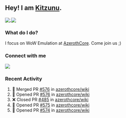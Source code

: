 ## Hey! I am [Kitzunu](https://Github.com/Kitzunu).

<a href="https://github-readme-stats.kitzunu.vercel.app/api?username=Kitzunu&show_icons=true&theme=dark">
  <img align="center" src="https://github-readme-stats.kitzunu.vercel.app/api?username=Kitzunu&show_icons=true&theme=dark" />
</a>
<a href="https://github-readme-stats.kitzunu.vercel.app/api?username=Kitzunu&show_icons=true&theme=dark">
  <img align="center" src="https://github-readme-stats.vercel.app/api/top-langs/?username=Kitzunu&layout=compact&theme=dark" />
</a>

### What do I do?

I focus on WoW Emulation at [AzerothCore](https://Github.com/AzerothCore). Come join us ;)

### Connect with me
[![](https://img.shields.io/badge/AzerothCore%20Discord-Connect%20with%20me!-green)](https://discord.com/invite/gkt4y2x)

### Recent Activity

<!--START_SECTION:activity-->
1. 🎉 Merged PR [#576](https://github.com/azerothcore/wiki/pull/576) in [azerothcore/wiki](https://github.com/azerothcore/wiki)
2. 💪 Opened PR [#576](https://github.com/azerothcore/wiki/pull/576) in [azerothcore/wiki](https://github.com/azerothcore/wiki)
3. ❌ Closed PR [#485](https://github.com/azerothcore/wiki/pull/485) in [azerothcore/wiki](https://github.com/azerothcore/wiki)
4. 💪 Opened PR [#575](https://github.com/azerothcore/wiki/pull/575) in [azerothcore/wiki](https://github.com/azerothcore/wiki)
5. 💪 Opened PR [#574](https://github.com/azerothcore/wiki/pull/574) in [azerothcore/wiki](https://github.com/azerothcore/wiki)
<!--END_SECTION:activity-->
